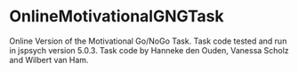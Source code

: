 # OnlineMotivationalGNGTask
Online Version of the Motivational Go/NoGo Task. Task code tested and run in jspsych version 5.0.3. Task code by Hanneke den Ouden, Vanessa Scholz and Wilbert van Ham.
